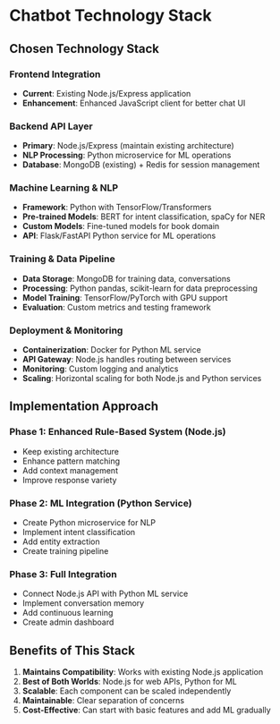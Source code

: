# Chatbot Technology Stack

## Chosen Technology Stack

### Frontend Integration
- **Current**: Existing Node.js/Express application
- **Enhancement**: Enhanced JavaScript client for better chat UI

### Backend API Layer
- **Primary**: Node.js/Express (maintain existing architecture)
- **NLP Processing**: Python microservice for ML operations
- **Database**: MongoDB (existing) + Redis for session management

### Machine Learning & NLP
- **Framework**: Python with TensorFlow/Transformers
- **Pre-trained Models**: BERT for intent classification, spaCy for NER
- **Custom Models**: Fine-tuned models for book domain
- **API**: Flask/FastAPI Python service for ML operations

### Training & Data Pipeline
- **Data Storage**: MongoDB for training data, conversations
- **Processing**: Python pandas, scikit-learn for data preprocessing
- **Model Training**: TensorFlow/PyTorch with GPU support
- **Evaluation**: Custom metrics and testing framework

### Deployment & Monitoring
- **Containerization**: Docker for Python ML service
- **API Gateway**: Node.js handles routing between services
- **Monitoring**: Custom logging and analytics
- **Scaling**: Horizontal scaling for both Node.js and Python services

## Implementation Approach

### Phase 1: Enhanced Rule-Based System (Node.js)
- Keep existing architecture
- Enhance pattern matching
- Add context management
- Improve response variety

### Phase 2: ML Integration (Python Service)
- Create Python microservice for NLP
- Implement intent classification
- Add entity extraction
- Create training pipeline

### Phase 3: Full Integration
- Connect Node.js API with Python ML service
- Implement conversation memory
- Add continuous learning
- Create admin dashboard

## Benefits of This Stack
1. **Maintains Compatibility**: Works with existing Node.js application
2. **Best of Both Worlds**: Node.js for web APIs, Python for ML
3. **Scalable**: Each component can be scaled independently
4. **Maintainable**: Clear separation of concerns
5. **Cost-Effective**: Can start with basic features and add ML gradually

